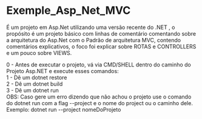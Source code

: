 # Exemple_Asp_Net_MVC
É um projeto em Asp.Net utilizando  uma versão  recente do .NET , o propósito é um projeto básico com linhas de comentário comentando sobre a arquitetura do Asp.Net com o Padrão de arquitetura MVC, contendo comentários explicativos, o foco foi explicar sobre ROTAS e CONTROLLERS e um pouco sobre VIEWS.

0 - Antes de executar o projeto, vá via CMD/SHELL dentro do caminho do Projeto Asp.NET e execute esses comandos:
<br/>
1 - Dê um dotnet restore 
<br/>
2 - Dê um dotnet build
<br/>
3 - Dê um dotnet run
<br/>
OBS: Caso gere um erro dizendo que não achou o projeto use o comando do dotnet run com a flag --project e o nome do project ou o caminho dele.
<br/>
Exemplo: dotnet run --project nomeDoProjeto
